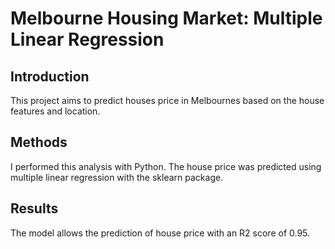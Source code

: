 # Melbourne Housing Market: Multiple Linear Regression

## Introduction

This project aims to predict houses price in Melbournes based on the house features and location.

## Methods

I performed this analysis with Python. The house price was predicted using multiple linear regression with the sklearn package.

## Results

The model allows the prediction of house price with an R2 score of 0.95.
